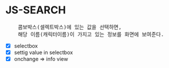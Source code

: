 # JS-SEARCH

<pre>
    콤보박스(셀렉트박스)에 있는 값을 선택하면,
    해당 이름(캐릭터이름)이 가지고 있는 정보를 화면에 보여준다.
</pre>

- [x] selectbox
- [x] settig value in selectbox
- [x] onchange => info view
